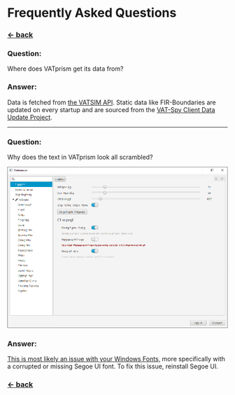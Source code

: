 # Frequently Asked Questions

### [← back](/)

### Question:

Where does VATprism get its data from?

### Answer:

Data is fetched from [the VATSIM API](https://api.vatsim.net/api/). Static data like FIR-Boundaries are updated on every
startup and are sourced from
the [VAT-Spy Client Data Update Project](https://github.com/vatsimnetwork/vatspy-data-project).

---

### Question:

Why does the text in VATprism look all scrambled?

[![](assets/images/faq/scrambled_text.png)](assets/images/faq/scrambled_text.png)

### Answer:

[This is most likely an issue with your Windows Fonts,](https://stackoverflow.com/a/66845136/3000387) more specifically
with a corrupted or missing Segoe UI font. To fix this issue, reinstall Segoe UI.

### [← back](/)